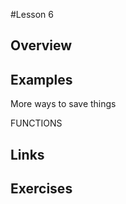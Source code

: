 #Lesson 6

## Overview

## Examples


More ways to save things

FUNCTIONS


## Links


## Exercises


